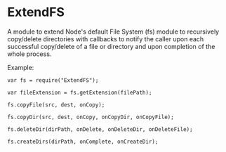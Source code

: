 ExtendFS
========
A module to extend Node's default File System (fs) module to recursively copy/delete directories with callbacks to notify the caller upon each successful copy/delete of a file or directory and upon completion of the whole process.


Example:

```
var fs = require("ExtendFS");

var fileExtension = fs.getExtension(filePath);

fs.copyFile(src, dest, onCopy);

fs.copyDir(src, dest, onCopy, onCopyDir, onCopyFile);

fs.deleteDir(dirPath, onDelete, onDeleteDir, onDeleteFile);

fs.createDirs(dirPath, onComplete, onCreateDir);
```